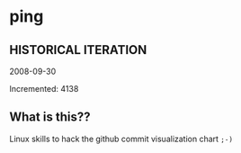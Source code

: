 # ping

## HISTORICAL ITERATION
2008-09-30

Incremented: 4138

## What is this?? 
Linux skills to hack the github commit visualization chart `;-)`
